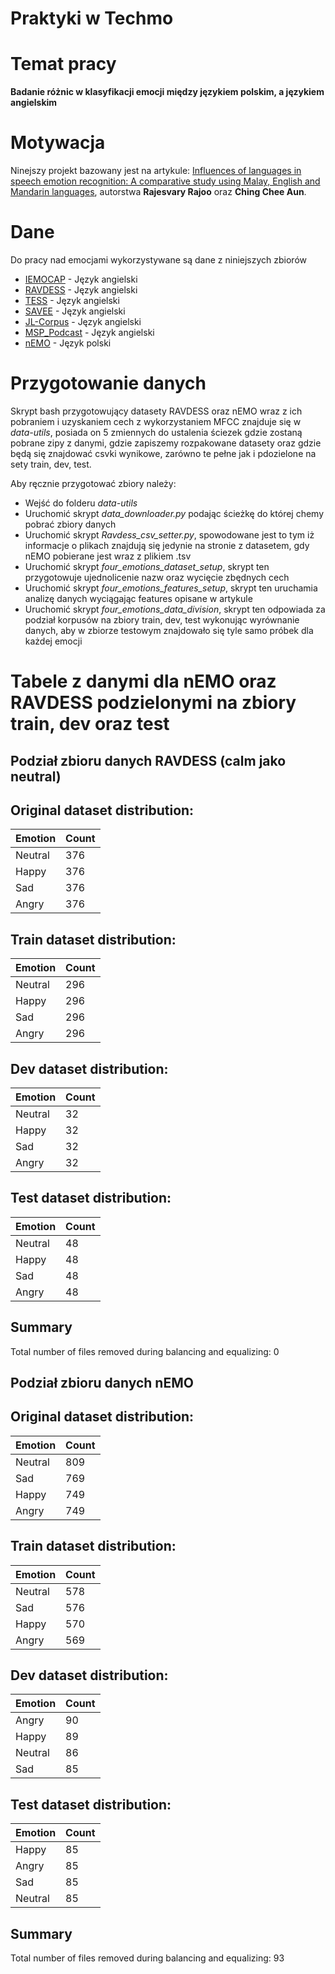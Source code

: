 # Praktyki w Techmo

# Temat pracy

**Badanie różnic w klasyfikacji emocji między językiem polskim, a językiem angielskim**

# Motywacja

Ninejszy projekt bazowany jest na artykule: 
[Influences of languages in speech emotion recognition: A comparative study using Malay, English and Mandarin languages](https://ieeexplore.ieee.org/document/7575033/authors#authors), autorstwa **Rajesvary Rajoo** oraz **Ching Chee Aun**.

# Dane

Do pracy nad emocjami wykorzystywane są dane z niniejszych zbiorów 
- [IEMOCAP](https://sail.usc.edu/iemocap/) - Język angielski
- [RAVDESS](https://www.kaggle.com/datasets/uwrfkaggler/ravdess-emotional-speech-audio) - Język angielski
- [TESS](https://tspace.library.utoronto.ca/handle/1807/24487) - Język angielski
- [SAVEE](https://www.kaggle.com/datasets/ejlok1/surrey-audiovisual-expressed-emotion-savee) - Język angielski
- [JL-Corpus](https://www.kaggle.com/datasets/tli725/jl-corpus) - Język angielski
- [MSP_Podcast](https://ecs.utdallas.edu/research/researchlabs/msp-lab/MSP-Podcast.html) - Język angielski
- [nEMO](https://huggingface.co/datasets/amu-cai/nEMO) - Język polski

# Przygotowanie danych

Skrypt bash przygotowujący datasety RAVDESS oraz nEMO wraz z ich pobraniem i uzyskaniem cech z wykorzystaniem MFCC znajduje się w *data-utils*, posiada on 5 zmiennych do ustalenia ściezek gdzie zostaną pobrane zipy z danymi, gdzie zapiszemy rozpakowane datasety oraz gdzie będą się znajdować csvki wynikowe, zarówno te pełne jak i pdozielone na sety train, dev, test.

Aby ręcznie przygotować zbiory należy:
- Wejść do folderu *data-utils*
- Uruchomić skrypt *data_downloader.py* podając ścieżkę do której chemy pobrać zbiory danych
- Uruchomić skrypt *Ravdess_csv_setter.py*, spowodowane jest to tym iż informacje o plikach znajdują się jedynie na stronie z datasetem, gdy nEMO pobierane jest wraz z plikiem .tsv
- Uruchomić skrypt *four_emotions_dataset_setup*, skrypt ten przygotowuje ujednolicenie nazw oraz wycięcie zbędnych cech
- Uruchomić skrypt *four_emotions_features_setup*, skrypt ten uruchamia analizę danych wyciągając features opisane w artykule
- Uruchomić skrypt *four_emotions_data_division*, skrypt ten odpowiada za podział korpusów na zbiory train, dev, test wykonując wyrównanie danych, aby w zbiorze testowym znajdowało się tyle samo próbek dla każdej emocji

# Tabele z danymi dla nEMO oraz RAVDESS podzielonymi na zbiory train, dev oraz test

## Podział zbioru danych RAVDESS (calm jako neutral)

## Original dataset distribution:
| Emotion | Count |
|---------|-------|
| Neutral | 376   |
| Happy   | 376   |
| Sad     | 376   |
| Angry   | 376   |

## Train dataset distribution:
| Emotion | Count |
|---------|-------|
| Neutral | 296   |
| Happy   | 296   |
| Sad     | 296   |
| Angry   | 296   |

## Dev dataset distribution:
| Emotion | Count |
|---------|-------|
| Neutral | 32    |
| Happy   | 32    |
| Sad     | 32    |
| Angry   | 32    |

## Test dataset distribution:
| Emotion | Count |
|---------|-------|
| Neutral | 48    |
| Happy   | 48    |
| Sad     | 48    |
| Angry   | 48    |

## Summary
Total number of files removed during balancing and equalizing: 0


## Podział zbioru danych nEMO

## Original dataset distribution:
| Emotion | Count |
|---------|-------|
| Neutral | 809   |
| Sad     | 769   |
| Happy   | 749   |
| Angry   | 749   |

## Train dataset distribution:
| Emotion | Count |
|---------|-------|
| Neutral | 578   |
| Sad     | 576   |
| Happy   | 570   |
| Angry   | 569   |

## Dev dataset distribution:
| Emotion | Count |
|---------|-------|
| Angry   | 90    |
| Happy   | 89    |
| Neutral | 86    |
| Sad     | 85    |

## Test dataset distribution:
| Emotion | Count |
|---------|-------|
| Happy   | 85    |
| Angry   | 85    |
| Sad     | 85    |
| Neutral | 85    |

## Summary
Total number of files removed during balancing and equalizing: 93

